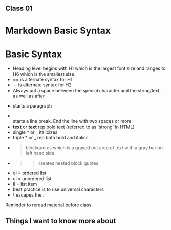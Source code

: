 ## Class 01

# Markdown Basic Syntax

# Basic Syntax

- Heading level begins with H1 which is the largest font size and ranges to H6 which is the smallest size
- == is alternate syntax for H1
- -- is alternate syntax for H2
- Always put a space between the special character and the string/text, as well as after
- <p> starts a paragraph
- <br> starts a line break. End the line with two spaces or more
- **text** or __text__ rep bold text (referred to as 'strong' in HTML) 
- single * or _ italicizes 
- triple * or _ rep both bold and italics
- > blockquotes which is a grayed out area of text with a gray bar on left hand side
- >> creates nested block quotes  
- ol = ordered list
- ul = unordered list
- li = list item
- best practice is to use universal characters
- \ escapes the .

Reminder to reread material before class

## Things I want to know more about


